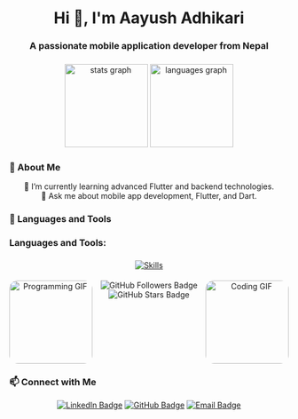 <h1 align="center">Hi 👋, I'm Aayush Adhikari</h1>
<h3 align="center">A passionate mobile application developer from Nepal</h3>

###

<div align="center">
  <img src="https://github-readme-stats.vercel.app/api?username=aayushxadhikari&hide_title=false&hide_rank=false&show_icons=true&include_all_commits=true&count_private=true&disable_animations=false&theme=dracula&locale=en&hide_border=false" height="150" alt="stats graph"  />
  <img src="https://github-readme-stats.vercel.app/api/top-langs?username=aayushxadhikari&locale=en&hide_title=false&layout=compact&card_width=320&langs_count=5&theme=dracula&hide_border=false" height="150" alt="languages graph"  />
</div>

### 📖 About Me

<p align="center">
  🌱 I’m currently learning advanced Flutter and backend technologies.<br>
  💬 Ask me about mobile app development, Flutter, and Dart.<br>
</p>

### 🚀 Languages and Tools

<div align="center">
  <h3 align="left">Languages and Tools:</h3>
  <p>
    <a href="https://skillicons.dev">
      <img src="https://skillicons.dev/icons?i=html,css,flutter,dart,django,mongodb,sqlite,python,git,c,cpp,docker,postman,selenium" alt="Skills" style="margin: 5px; transition: transform 0.2s;" onmouseover="this.style.transform='scale(1.2)'" onmouseout="this.style.transform='scale(1)'"/>
    </a>
  </p>
</div>

<div align="center">
  <img align="left" height="150" src="https://media.giphy.com/media/qgQUggAC3Pfv687qPC/giphy.gif" alt="Programming GIF" style="border-radius: 15px;" />
  <img align="right" height="150" src="https://i.imgflip.com/65efzo.gif" alt="Coding GIF" style="border-radius: 15px;" />
  <p align="center">
    <img src="https://img.shields.io/github/followers/aayushxadhikari?label=Followers&style=social" alt="GitHub Followers Badge" />
    <img src="https://img.shields.io/github/stars/aayushxadhikari?label=Stars&style=social" alt="GitHub Stars Badge" />
  </p>
</div>

<br clear="both">

### 📫 Connect with Me

<p align="center">
  <a href="https://www.linkedin.com/in/aayush-adhikari-768224195/" target="_blank"><img src="https://img.shields.io/badge/LinkedIn-Aayush%20Adhikari-blue?style=for-the-badge&logo=linkedin" alt="LinkedIn Badge"></a>
  <a href="https://github.com/aayushxadhikari" target="_blank"><img src="https://img.shields.io/badge/GitHub-aayushxadhikari-black?style=for-the-badge&logo=github" alt="GitHub Badge"></a>
  <a href="mailto:aayushxadhikari@gmail.com"><img src="https://img.shields.io/badge/Email-aayushxadhikari%40gmail.com-red?style=for-the-badge&logo=gmail" alt="Email Badge"></a>
</p>
